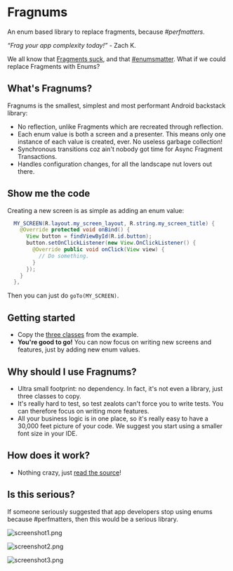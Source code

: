 # Fragnums

An enum based library to replace fragments, because *#perfmatters*.

*“Frag your app complexity today!”* - Zach K.

We all know that [Fragments suck](https://corner.squareup.com/2014/10/advocating-against-android-fragments.html), and that [#enumsmatter](https://twitter.com/hashtag/enumsmatter). What if we could replace Fragments with Enums?

## What's Fragnums?

Fragnums is the smallest, simplest and most performant Android backstack library:

* No reflection, unlike Fragments which are recreated through reflection.
* Each enum value is both a screen and a presenter. This means only one instance of each value is created, ever. No useless garbage collection!
* Synchronous transitions coz ain't nobody got time for Async Fragment Transactions.
* Handles configuration changes, for all the landscape nut lovers out there.

## Show me the code

Creating a new screen is as simple as adding an enum value:

```java
  MY_SCREEN(R.layout.my_screen_layout, R.string.my_screen_title) {
    @Override protected void onBind() {
      View button = findViewById(R.id.button);
      button.setOnClickListener(new View.OnClickListener() {
        @Override public void onClick(View view) {
          // Do something.
        }
      });
    }
  },
```

Then you can just do `goTo(MY_SCREEN)`.

## Getting started

* Copy the [three classes](https://github.com/pyricau/fragnums/tree/master/app/src/main/java/com/example/fragnums) from the example.
* **You're good to go!** You can now focus on writing new screens and features, just by adding new enum values.

## Why should I use Fragnums?

* Ultra small footprint: no dependency. In fact, it's not even a library, just three classes to copy.
* It's really hard to test, so test zealots can't force you to write tests. You can therefore focus on writing more features.
* All your business logic is in one place, so it's really easy to have a 30,000 feet picture of your code. We suggest you start using a smaller font size in your IDE.

## How does it work?

* Nothing crazy, just [read the source](https://github.com/pyricau/fragnums/tree/master/app/src/main/java/com/example/fragnums)!

## Is this serious?

If someone seriously suggested that app developers stop using enums because #perfmatters, then this would be a serious library.

![screenshot1.png](assets/screenshot1.png)

![screenshot2.png](assets/screenshot2.png)

![screenshot3.png](assets/screenshot3.png)

